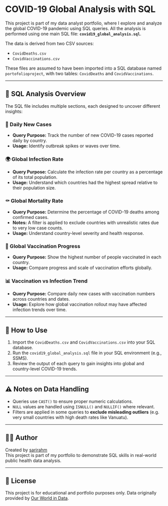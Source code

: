 # COVID-19 Global Analysis with SQL

This project is part of my data analyst portfolio, where I explore and analyze the global COVID-19 pandemic using SQL queries. All the analysis is performed using one main SQL file: **`covid19_global_analysis.sql`**.

The data is derived from two CSV sources:
- `CovidDeaths.csv`
- `CovidVaccinations.csv`

These files are assumed to have been imported into a SQL database named `portofolioproject`, with two tables: `CovidDeaths` and `CovidVaccinations`.

---

## 📌 SQL Analysis Overview

The SQL file includes multiple sections, each designed to uncover different insights:

### 🦠 Daily New Cases
- **Query Purpose:** Track the number of new COVID-19 cases reported daily by country.
- **Usage:** Identify outbreak spikes or waves over time.

### 🌍 Global Infection Rate
- **Query Purpose:** Calculate the infection rate per country as a percentage of its total population.
- **Usage:** Understand which countries had the highest spread relative to their population size.

### ⚰️ Global Mortality Rate
- **Query Purpose:** Determine the percentage of COVID-19 deaths among confirmed cases.
- **Notes:** A filter is applied to exclude countries with unrealistic rates due to very low case counts.
- **Usage:** Understand country-level severity and health response.

### 💉 Global Vaccination Progress
- **Query Purpose:** Show the highest number of people vaccinated in each country.
- **Usage:** Compare progress and scale of vaccination efforts globally.

### 📊 Vaccination vs Infection Trend
- **Query Purpose:** Compare daily new cases with vaccination numbers across countries and dates.
- **Usage:** Explore how global vaccination rollout may have affected infection trends over time.

---

## 💾 How to Use

1. Import the `CovidDeaths.csv` and `CovidVaccinations.csv` into your SQL database.
2. Run the `covid19_global_analysis.sql` file in your SQL environment (e.g., SSMS).
3. Review the output of each query to gain insights into global and country-level COVID-19 trends.

---

## ⚠️ Notes on Data Handling

- Queries use `CAST()` to ensure proper numeric calculations.
- `NULL` values are handled using `ISNULL()` and `NULLIF()` where relevant.
- Filters are applied in some queries to **exclude misleading outliers** (e.g. very small countries with high death rates like Vanuatu).

---

## 👩‍💻 Author

Created by [sarirahm](https://github.com/sarirahm)  
This project is part of my portfolio to demonstrate SQL skills in real-world public health data analysis.

---

## 📎 License

This project is for educational and portfolio purposes only. Data originally provided by [Our World in Data](https://ourworldindata.org/covid-deaths).

